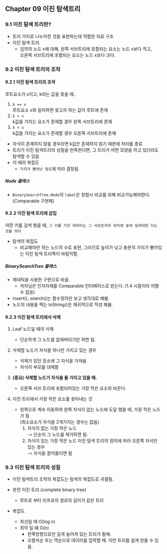 ## Chapter 09 이진 탐색트리 

### 9.1 이진 탐색 트리란?
* 트리
    가지로 나누어진 것을 표현하는데 적합한 자료 구조
* 이진 탐색 트리
    * 임의의 노드 x에 대해, 왼쪽 서브트리에 포함되는 요소는 노드 x보다 작고,  
    오른쪽 서브트리에 포함되는 요소는 노드 x보다 크다.
      


### 9.2 이진 탐색 트리의 조작
#### 9.2.1 이진 탐색 트리의 조작
루트요소가 x이고, k라는 값을 찾을 때..
1. `k == x`  
    루트요소 x와 일치하면 찾고자 하는 값이 루트에 존재 
2. `k > x`  
    k값을 가지는 요소가 존재할 경우 왼쪽 서브트리에 존재
3. `k < x`  
   k값을 가지는 요소가 존재할 경우 오른쪽 서브트리에 존재

* 자식이 존재하지 않을 경우라면 k값은 존재하지 않기 때문에 처리를 종료
* 트리가 이진 탐색트리의 성질을 만족한다면, 그 트리가 어떤 모양을 하고 있더라도 탐색할 수 있음
* 이 때의 복잡도
    * `가지가 뻗어난 정도`에 따라 결정됨.
  
##### Node 클래스
* `BinarySearchTree.Node`의 `label`은 정렬시 비교를 위해 비교가능해야한다. (Comparable 구현체)
    
   
#### 9.2.2 이진 탐색 트리에 삽입
어떤 키를 검색 했을 때, `그 키를 가진 데이터는 그 서브트리의 위치에 놓여 있어야한 다는 것을 의미`

* 탐색의 복잡도
    * 비교해야만 하는 노드의 수로 표현, 그러므로 높이가 낮고 충분히 가지가 뻗어있는 이진 탐색 트리쪽이 바람직함.
    
##### BinarySearchTree 클래스
* 제네릭을 사용한 구현으로 바꿈.
    * 저자님은 인자자체를 Comparable 인터페이스로 받는다. (1.4 시절이라 어쩔수 없응)
* insert(), search()는 함수정의만 보고 생각대로 해봄.
* 노드의 내용을 찍는 toString()은 재귀적으로 작성 해봄.


#### 9.2.3 이진 탐색 트리에서 삭제
1. Leaf 노드일 때의 삭제
    * 단순하게 그 노드를 없애버리기만 하면 됨.
2. 삭제할 노드가 자식을 하나만 가지고 있는 경우
    * 삭제가 있던 장소에 그 자식을 가져옴
    * 자식이 부모를 대체함
3. **(중요) 삭제할 노드가 자식을 둘 가지고 있을 때.**    
    * 오른쪽 서브 트리에 포함되어있는 가장 작은 요소와 바꾼다.
    
4. 이진 트리에서 가장 작은 요소를 찾아내는 것
    * 왼쪽으로 계속 이동하여 왼쪽 자식이 없는 노드에 도달 했을 때, 가장 작은 노드가 됨  
      (최소요소가 자식을 2개가지는 경우는 없음)
        1. 자식이 없는 가장 작은 노드  
           -> 단순이 그 노드를 제거하면 됨.
        2. 자식이 있는 가장 작은 노드 
           이진 탐색 트리의 정의에 따라 오른쪽 자식만 있는 경우  
           -> 자식을 끌어올리면 됨

### 9.3 이진 탐색 트리의 성질
* 이진 탐색트리 조작의 복잡도는 탐색의 복잡도로 귀결됨.


* 완전 이진 트리 (complete binary tree)
    * 루트로 부터 리프로의 경로의 길이가 같은 트리
    
* 복잡도
    * 최선일 때 O(log n)
    * 최악 일 떄 O(n)
        * 한쪽방향으로만 길게 늘어져 있는 트리가 될때.
        * 오름차순 또는 역순으로 데이터를 입력할 때. 이런 트리를 쉽게 만들 수 있음.
    



